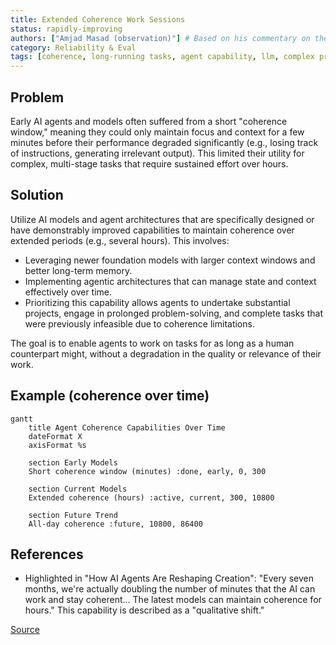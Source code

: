 ```yaml
---
title: Extended Coherence Work Sessions
status: rapidly-improving
authors: ["Amjad Masad (observation)"] # Based on his commentary on the trend
category: Reliability & Eval
tags: [coherence, long-running tasks, agent capability, llm, complex projects]
---
```


## Problem
Early AI agents and models often suffered from a short "coherence window," meaning they could only maintain focus and context for a few minutes before their performance degraded significantly (e.g., losing track of instructions, generating irrelevant output). This limited their utility for complex, multi-stage tasks that require sustained effort over hours.

## Solution
Utilize AI models and agent architectures that are specifically designed or have demonstrably improved capabilities to maintain coherence over extended periods (e.g., several hours). This involves:
- Leveraging newer foundation models with larger context windows and better long-term memory.
- Implementing agentic architectures that can manage state and context effectively over time.
- Prioritizing this capability allows agents to undertake substantial projects, engage in prolonged problem-solving, and complete tasks that were previously infeasible due to coherence limitations.

The goal is to enable agents to work on tasks for as long as a human counterpart might, without a degradation in the quality or relevance of their work.

## Example (coherence over time)
```mermaid
gantt
    title Agent Coherence Capabilities Over Time
    dateFormat X
    axisFormat %s

    section Early Models
    Short coherence window (minutes) :done, early, 0, 300

    section Current Models
    Extended coherence (hours) :active, current, 300, 10800

    section Future Trend
    All-day coherence :future, 10800, 86400
```

## References
- Highlighted in "How AI Agents Are Reshaping Creation": "Every seven months, we're actually doubling the number of minutes that the AI can work and stay coherent... The latest models can maintain coherence for hours." This capability is described as a "qualitative shift."

[Source](https://www.nibzard.com/ampcode)
